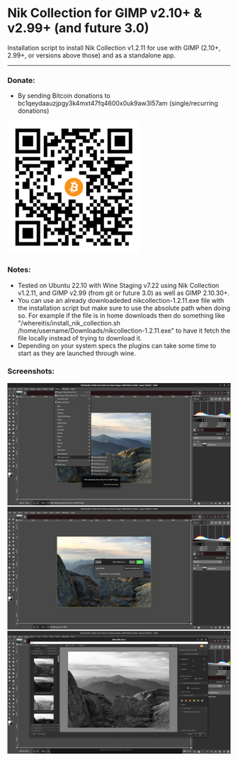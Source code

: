 Nik Collection for GIMP v2.10+ & v2.99+ (and future 3.0)
===

Installation script to install Nik Collection v1.2.11 for use with GIMP (2.10+, 2.99+, or versions above those) and as a standalone app. 

---

### Donate:

* By sending Bitcoin donations to bc1qeydaauzjpgy3k4mxt47fq4600x0uk9aw3l57am (single/recurring donations)
  
<img src="https://raw.githubusercontent.com/draekko-rand/nik_for_gimp/master/images/bitcoin.png" data-canonical-src="https://raw.githubusercontent.com/draekko-rand/nik_for_gimp/master/images/bitcoin.png" />
  
### Notes:

* Tested on Ubuntu 22.10 with Wine Staging v7.22 using Nik Collection v1.2.11, and GIMP v2.99 (from git or future 3.0) as well as GIMP 2.10.30+.
* You can use an already downloadeded nikcollection-1.2.11.exe file with the installation script but make sure to use the absolute path when doing so. For example if the file is in home downloads then do something like "/whereitis/install_nik_collection.sh /home/username/Downloads/nikcollection-1.2.11.exe" to have it fetch the file locally instead of trying to download it.
* Depending on your system specs the plugins can take some time to start as they are launched through wine.

### Screenshots:
  
<img src="https://raw.githubusercontent.com/draekko-rand/nik_for_gimp/master/images/screen_1.png" data-canonical-src="https://raw.githubusercontent.com/draekko-rand/nik_for_gimp/master/images/screen_1.png" width="640px" />
  
  
<img src="https://raw.githubusercontent.com/draekko-rand/nik_for_gimp/master/images/screen_2.png" data-canonical-src="https://raw.githubusercontent.com/draekko-rand/nik_for_gimp/master/images/screen_2.png" width="640px" />
  
  
<img src="https://raw.githubusercontent.com/draekko-rand/nik_for_gimp/master/images/screen_3.png" data-canonical-src="https://raw.githubusercontent.com/draekko-rand/nik_for_gimp/master/images/screen_3.png" width="640px" />
  
  
